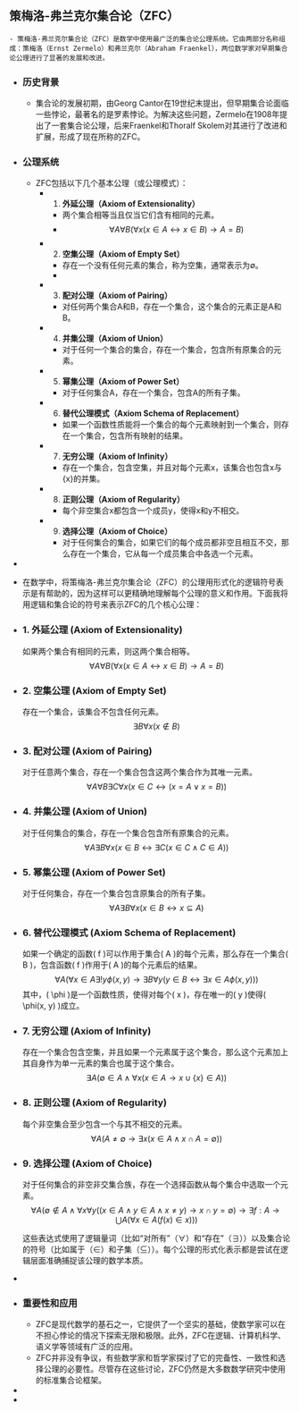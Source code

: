 ## **策梅洛-弗兰克尔集合论（ZFC）**
	- 策梅洛-弗兰克尔集合论（ZFC）是数学中使用最广泛的集合论公理系统。它由两部分名称组成：策梅洛（Ernst Zermelo）和弗兰克尔（Abraham Fraenkel），两位数学家对早期集合论公理进行了显著的发展和改进。
- ### 历史背景
	- 集合论的发展初期，由Georg Cantor在19世纪末提出，但早期集合论面临一些悖论，最著名的是罗素悖论。为解决这些问题，Zermelo在1908年提出了一套集合论公理，后来Fraenkel和Thoralf Skolem对其进行了改进和扩展，形成了现在所称的ZFC。
- ### 公理系统
	- ZFC包括以下几个基本公理（或公理模式）：
		- 1. **外延公理（Axiom of Extensionality）**
			- 两个集合相等当且仅当它们含有相同的元素。
			- $$
			  \forall A \forall B (\forall x (x \in A \leftrightarrow x \in B) \rightarrow A = B)
			  $$
		- 2. **空集公理（Axiom of Empty Set）**
			- 存在一个没有任何元素的集合，称为空集，通常表示为∅。
			-
		- 3. **配对公理（Axiom of Pairing）**
			- 对任何两个集合A和B，存在一个集合，这个集合的元素正是A和B。
		- 4. **并集公理（Axiom of Union）**
			- 对于任何一个集合的集合，存在一个集合，包含所有原集合的元素。
		- 5. **幂集公理（Axiom of Power Set）**
			- 对于任何集合A，存在一个集合，包含A的所有子集。
		- 6. **替代公理模式（Axiom Schema of Replacement）**
			- 如果一个函数性质能将一个集合的每个元素映射到一个集合，则存在一个集合，包含所有映射的结果。
		- 7. **无穷公理（Axiom of Infinity）**
			- 存在一个集合，包含空集，并且对每个元素x，该集合也包含x与{x}的并集。
		- 8. **正则公理（Axiom of Regularity）**
			- 每个非空集合x都包含一个成员y，使得x和y不相交。
		- 9. **选择公理（Axiom of Choice）**
			- 对于任何集合的集合，如果它们的每个成员都非空且相互不交，那么存在一个集合，它从每一个成员集合中各选一个元素。
-
- 在数学中，将策梅洛-弗兰克尔集合论（ZFC）的公理用形式化的逻辑符号表示是有帮助的，因为这样可以更精确地理解每个公理的意义和作用。下面我将用逻辑和集合论的符号来表示ZFC的几个核心公理：
- ### 1. 外延公理 (Axiom of Extensionality)
  如果两个集合有相同的元素，则这两个集合相等。
  $$
  \forall A \forall B (\forall x (x \in A \leftrightarrow x \in B) \rightarrow A = B)
  $$
- ### 2. 空集公理 (Axiom of Empty Set)
  存在一个集合，该集合不包含任何元素。
  $$
  \exists B \forall x (x \notin B)
  $$
- ### 3. 配对公理 (Axiom of Pairing)
  对于任意两个集合，存在一个集合包含这两个集合作为其唯一元素。
  $$
  \forall A \forall B \exists C \forall x (x \in C \leftrightarrow (x = A \lor x = B))
  $$
- ### 4. 并集公理 (Axiom of Union)
  对于任何集合的集合，存在一个集合包含所有原集合的元素。
  $$
  \forall A \exists B \forall x (x \in B \leftrightarrow \exists C (x \in C \land C \in A))
  $$
- ### 5. 幂集公理 (Axiom of Power Set)
  对于任何集合，存在一个集合包含原集合的所有子集。
  $$
  \forall A \exists B \forall x (x \in B \leftrightarrow x \subseteq A)
  $$
- ### 6. 替代公理模式 (Axiom Schema of Replacement)
  如果一个确定的函数\( f \)可以作用于集合\( A \)的每个元素，那么存在一个集合\( B \)，包含函数\( f \)作用于\( A \)的每个元素后的结果。
  $$
  \forall A (\forall x \in A \exists ! y \phi(x, y) \rightarrow \exists B \forall y (y \in B \leftrightarrow \exists x \in A \phi(x, y)))
  $$
  其中，\( \phi \)是一个函数性质，使得对每个\( x \)，存在唯一的\( y \)使得\( \phi(x, y) \)成立。
- ### 7. 无穷公理 (Axiom of Infinity)
  存在一个集合包含空集，并且如果一个元素属于这个集合，那么这个元素加上其自身作为单一元素的集合也属于这个集合。
  $$
  \exists A (\emptyset \in A \land \forall x (x \in A \rightarrow x \cup \{x\} \in A))
  $$
- ### 8. 正则公理 (Axiom of Regularity)
  每个非空集合至少包含一个与其不相交的元素。
  $$
  \forall A (A \neq \emptyset \rightarrow \exists x (x \in A \land x \cap A = \emptyset))
  $$
- ### 9. 选择公理 (Axiom of Choice)
  对于任何集合的非空非交集合族，存在一个选择函数从每个集合中选取一个元素。
  $$
  \forall A (\emptyset \notin A \land \forall x \forall y ((x \in A \land y \in A \land x \neq y) \rightarrow x \cap y = \emptyset) \rightarrow \exists f: A \rightarrow \bigcup A (\forall x \in A (f(x) \in x)))
  $$
  
  这些表达式使用了逻辑量词（比如“对所有”（∀）和“存在”（∃））以及集合论的符号（比如属于（∈）和子集（⊆））。每个公理的形式化表示都是尝试在逻辑层面准确捕捉该公理的数学本质。
-
- ### 重要性和应用
	- ZFC是现代数学的基石之一，它提供了一个坚实的基础，使数学家可以在不担心悖论的情况下探索无限和极限。此外，ZFC在逻辑、计算机科学、语义学等领域有广泛的应用。
	- ZFC并非没有争议，有些数学家和哲学家探讨了它的完备性、一致性和选择公理的必要性。尽管存在这些讨论，ZFC仍然是大多数数学研究中使用的标准集合论框架。
-
-